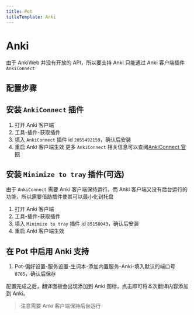 ```yaml
---
title: Pot
titleTemplate: Anki
---
```


# Anki

由于 AnkiWeb 并没有开放的 API，所以要支持 Anki 只能通过 Anki 客户端插件 `AnkiConnect`

## 配置步骤

## 安装 `AnkiConnect` 插件

1. 打开 Anki 客户端
2. 工具-插件-获取插件
3. 填入 `AnkiConnect` 插件 id `2055492159`，确认后安装
4. 重启 Anki 客户端生效
   更多 `AnkiConnect` 相关信息可以查阅[AnkiConnect 官网](https://foosoft.net/projects/anki-connect/)

## 安装 `Minimize to tray` 插件(可选)

由于 `AnkiConnect` 需要 Anki 客户端保持运行，而 Anki 客户端又没有后台运行的功能，所以需要借助插件使其可以最小化到托盘

1. 打开 Anki 客户端
2. 工具-插件-获取插件
3. 填入 `Minimize to tray` 插件 id `85158043`，确认后安装
4. 重启 Anki 客户端生效

## 在 Pot 中启用 Anki 支持

1. Pot-偏好设置-服务设置-生词本-添加内置服务-Anki-填入默认的端口号 `8765`，确认后保存

配置完成之后，翻译面板会出现添加到 Anki 图标，点击即可将本次翻译内容添加到 Anki。

> 注意需要 Anki 客户端保持后台运行
